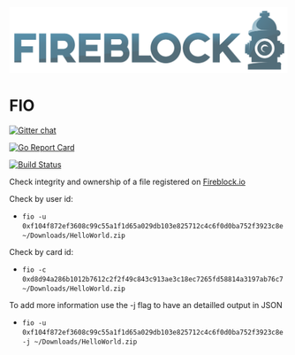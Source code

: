 ![Logo of Fireblock](/doc/fireblock.png)

FIO
===

[![Gitter chat](https://badges.gitter.im/Join%20Chat.svg)](https://gitter.im/fireblock/Lobby)

[![Go Report Card](https://goreportcard.com/badge/github.com/fireblock/go-fireblock)](https://goreportcard.com/report/github.com/fireblock/go-fireblock)

[![Build Status](https://travis-ci.org/fireblock/go-fireblock.svg?branch=master)](https://travis-ci.org/fireblock/go-fireblock)

Check integrity and ownership of a file registered on [Fireblock.io](https://fireblock.io)

Check by user id:

- ```fio -u 0xf104f872ef3608c99c55a1f1d65a029db103e825712c4c6f0d0ba752f3923c8e ~/Downloads/HelloWorld.zip```

Check by card id:

- ```fio -c 0xd8d94a286b1012b7612c2f2f49c843c913ae3c18ec7265fd58814a3197ab76c7 ~/Downloads/HelloWorld.zip```

To add more information use the -j flag to have an detailled output in JSON

- ```fio -u 0xf104f872ef3608c99c55a1f1d65a029db103e825712c4c6f0d0ba752f3923c8e -j ~/Downloads/HelloWorld.zip```

